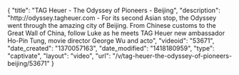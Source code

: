 {
    "title": "TAG Heuer - The Odyssey of Pioneers - Beijing",
    "description": "http:\/\/odyssey.tagheuer.com - For its second Asian stop, the Odyssey went through the amazing city of Beijing. From Chinese customs to the Great Wall of China, follow Luke as he meets TAG Heuer new ambassador Ho-Pin Tung, movie director George Wu and acto",
    "videoid": "53671",
    "date_created": "1370057163",
    "date_modified": "1418180959",
    "type": "captivate",
    "layout": "video",
    "url": "\/v\/tag-heuer-the-odyssey-of-pioneers-beijing\/53671"
}